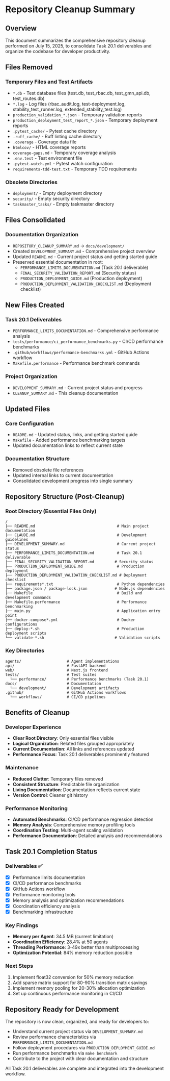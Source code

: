 # Repository Cleanup Summary

## Overview
This document summarizes the comprehensive repository cleanup performed on July 15, 2025, to consolidate Task 20.1 deliverables and organize the codebase for developer productivity.

## Files Removed

### Temporary Files and Test Artifacts
- `*.db` - Test database files (test.db, test_rbac.db, test_gmn_api.db, test_routes.db)
- `*.log` - Log files (rbac_audit.log, test-deployment.log, stability_test_runner.log, extended_stability_test.log)
- `production_validation_*.json` - Temporary validation reports
- `production_deployment_test_report_*.json` - Temporary deployment reports
- `.pytest_cache/` - Pytest cache directory
- `.ruff_cache/` - Ruff linting cache directory
- `.coverage` - Coverage data file
- `htmlcov/` - HTML coverage reports
- `coverage-gaps.md` - Temporary coverage analysis
- `.env.test` - Test environment file
- `.pytest-watch.yml` - Pytest watch configuration
- `requirements-tdd-test.txt` - Temporary TDD requirements

### Obsolete Directories
- `deployment/` - Empty deployment directory
- `security/` - Empty security directory  
- `taskmaster_tasks/` - Empty taskmaster directory

## Files Consolidated

### Documentation Organization
- `REPOSITORY_CLEANUP_SUMMARY.md` → `docs/development/`
- Created `DEVELOPMENT_SUMMARY.md` - Comprehensive project overview
- Updated `README.md` - Current project status and getting started guide
- Preserved essential documentation in root:
  - `PERFORMANCE_LIMITS_DOCUMENTATION.md` (Task 20.1 deliverable)
  - `FINAL_SECURITY_VALIDATION_REPORT.md` (Security status)
  - `PRODUCTION_DEPLOYMENT_GUIDE.md` (Production deployment)
  - `PRODUCTION_DEPLOYMENT_VALIDATION_CHECKLIST.md` (Deployment checklist)

## New Files Created

### Task 20.1 Deliverables
- `PERFORMANCE_LIMITS_DOCUMENTATION.md` - Comprehensive performance analysis
- `tests/performance/ci_performance_benchmarks.py` - CI/CD performance benchmarks
- `.github/workflows/performance-benchmarks.yml` - GitHub Actions workflow
- `Makefile.performance` - Performance benchmark commands

### Project Organization
- `DEVELOPMENT_SUMMARY.md` - Current project status and progress
- `CLEANUP_SUMMARY.md` - This cleanup documentation

## Updated Files

### Core Configuration
- `README.md` - Updated status, links, and getting started guide
- `Makefile` - Added performance benchmarking targets
- Updated documentation links to reflect current state

### Documentation Structure
- Removed obsolete file references
- Updated internal links to current documentation
- Consolidated development progress into single summary

## Repository Structure (Post-Cleanup)

### Root Directory (Essential Files Only)
```
/
├── README.md                                    # Main project documentation
├── CLAUDE.md                                    # Development guidelines
├── DEVELOPMENT_SUMMARY.md                       # Current project status
├── PERFORMANCE_LIMITS_DOCUMENTATION.md          # Task 20.1 deliverable
├── FINAL_SECURITY_VALIDATION_REPORT.md         # Security status
├── PRODUCTION_DEPLOYMENT_GUIDE.md               # Production deployment
├── PRODUCTION_DEPLOYMENT_VALIDATION_CHECKLIST.md # Deployment checklist
├── requirements*.txt                            # Python dependencies
├── package.json / package-lock.json            # Node.js dependencies
├── Makefile                                     # Build and development commands
├── Makefile.performance                         # Performance benchmarking
├── main.py                                      # Application entry point
├── docker-compose*.yml                          # Docker configurations
├── deploy-*.sh                                  # Production deployment scripts
└── validate-*.sh                               # Validation scripts
```

### Key Directories
```
agents/                    # Agent implementations
api/                       # FastAPI backend
web/                       # Next.js frontend
tests/                     # Test suites
  └── performance/         # Performance benchmarks (Task 20.1)
docs/                      # Documentation
  └── development/         # Development artifacts
.github/                   # GitHub Actions workflows
  └── workflows/           # CI/CD pipelines
```

## Benefits of Cleanup

### Developer Experience
- **Clear Root Directory**: Only essential files visible
- **Logical Organization**: Related files grouped appropriately
- **Current Documentation**: All links and references updated
- **Performance Focus**: Task 20.1 deliverables prominently featured

### Maintenance
- **Reduced Clutter**: Temporary files removed
- **Consistent Structure**: Predictable file organization
- **Living Documentation**: Documentation reflects current state
- **Version Control**: Cleaner git history

### Performance Monitoring
- **Automated Benchmarks**: CI/CD performance regression detection
- **Memory Analysis**: Comprehensive memory profiling tools
- **Coordination Testing**: Multi-agent scaling validation
- **Performance Documentation**: Detailed analysis and recommendations

## Task 20.1 Completion Status

### Deliverables ✅
- [x] Performance limits documentation
- [x] CI/CD performance benchmarks
- [x] GitHub Actions workflow
- [x] Performance monitoring tools
- [x] Memory analysis and optimization recommendations
- [x] Coordination efficiency analysis
- [x] Benchmarking infrastructure

### Key Findings
- **Memory per Agent**: 34.5 MB (current limitation)
- **Coordination Efficiency**: 28.4% at 50 agents
- **Threading Performance**: 3-49x better than multiprocessing
- **Optimization Potential**: 84% memory reduction possible

### Next Steps
1. Implement float32 conversion for 50% memory reduction
2. Add sparse matrix support for 80-90% transition matrix savings
3. Implement memory pooling for 20-30% allocation optimization
4. Set up continuous performance monitoring in CI/CD

## Repository Ready for Development

The repository is now clean, organized, and ready for developers to:
- Understand current project status via `DEVELOPMENT_SUMMARY.md`
- Review performance characteristics via `PERFORMANCE_LIMITS_DOCUMENTATION.md`
- Follow deployment procedures via `PRODUCTION_DEPLOYMENT_GUIDE.md`
- Run performance benchmarks via `make benchmark`
- Contribute to the project with clear documentation and structure

All Task 20.1 deliverables are complete and integrated into the development workflow.